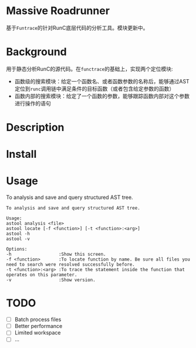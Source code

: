 # Massive Roadrunner
基于`Funtrace`的针对RunC底层代码的分析工具。模块更新中。
# Background
用于静态分析RunC的源代码。在`functrace`的基础上，实现两个定位模块:
- 函数级的搜索模块：给定一个函数名、或者函数参数的名称后，能够通过AST定位到`runc`调用链中满足条件的目标函数（或者包含给定参数的函数）
- 函数内部的搜索模块：给定了一个函数的参数，能够跟踪函数内部对这个参数进行操作的语句
# Description
# Install
# Usage
To analysis and save and query structured AST tree.
```
To analysis and save and query structured AST tree.

Usage:
astool analysis <file>
astool locate [-f <function>] [-t <function>:<arg>]
astool -h
astool -v

Options:
-h                  :Show this screen.
-f <function>       :To locate function by name. Be sure all files you need to search were resolved successfully before.
-t <function>:<arg> :To trace the statement inside the function that operates on this parameter.
-v                  :Show version.
```

# TODO
- [ ] Batch process files
- [ ] Better performance
- [ ] Limited workspace
- [ ] ...
